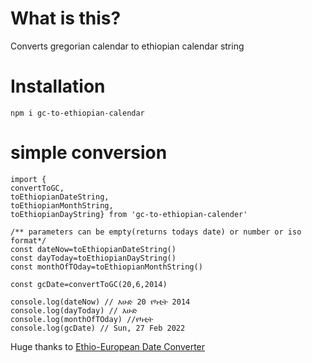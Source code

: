 # What is this?

Converts gregorian calendar to ethiopian calendar string

# Installation

<code>npm i gc-to-ethiopian-calendar </code>

# simple conversion

```
import {
convertToGC,
toEthiopianDateString,
toEthiopianMonthString,
toEthiopianDayString} from 'gc-to-ethiopian-calender'

/** parameters can be empty(returns todays date) or number or iso format*/
const dateNow=toEthiopianDateString()
const dayToday=toEthiopianDayString()
const monthOfTOday=toEthiopianMonthString()

const gcDate=convertToGC(20,6,2014)

console.log(dateNow) // እሁድ 20 የካቲት 2014
console.log(dayToday) // እሁድ
console.log(monthOfTOday) //የካቲት
console.log(gcDate) // Sun, 27 Feb 2022

```


Huge thanks to [Ethio-European Date Converter](https://www.npmjs.com/package/ethiopian-calendar-date-converter)

